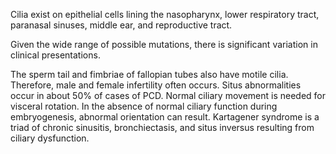 Cilia exist on epithelial cells lining the nasopharynx, lower respiratory tract, paranasal sinuses, middle ear, and reproductive tract.

Given the wide range of possible mutations, there is significant variation in clinical presentations.

The sperm tail and fimbriae of fallopian tubes also have motile cilia. Therefore, male and female infertility often occurs. Situs abnormalities occur in about 50% of cases of PCD. Normal ciliary movement is needed for visceral rotation. In the absence of normal ciliary function during embryogenesis, abnormal orientation can result. Kartagener syndrome is a triad of chronic sinusitis, bronchiectasis, and situs inversus resulting from ciliary dysfunction.